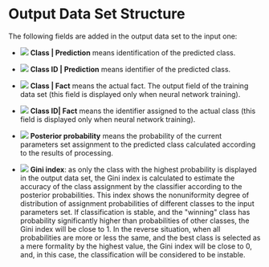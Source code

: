 # Output Data Set Structure

The following fields are added in the output data set to the input one:

* ![](../../../images/icons/data-types/string_default.svg) **Class | Prediction** means identification of the predicted class.

* ![](../../../images/icons/data-types/integer_default.svg) **Class ID | Prediction** means identifier of the predicted class.

* ![](../../../images/icons/data-types/string_default.svg) **Class | Fact** means the actual fact. The output field of the training data set (this field is displayed only when neural network training).

* ![](../../../images/icons/data-types/integer_default.svg) **Class ID| Fact** means the identifier assigned to the actual class (this field is displayed only when neural network training).

* ![](../../../images/icons/data-types/float_default.svg) **Posterior probability** means the probability of the current parameters set assignment to the predicted class calculated according to the results of processing.

* ![](../../../images/icons/data-types/float_default.svg) **Gini index**: as only the class with the highest probability is displayed in the output data set, the Gini index is calculated to estimate the accuracy of the class assignment by the classifier according to the posterior probabilities. This index shows the nonuniformity degree of distribution of assignment probabilities of different classes to the input parameters set. If classification is stable, and the "winning" class has probability significantly higher than probabilities of other classes, the Gini index will be close to 1. In the reverse situation, when all probabilities are more or less the same, and the best class is selected as a mere formality by the highest value, the Gini index will be close to 0, and, in this case, the classification will be considered to be instable.
